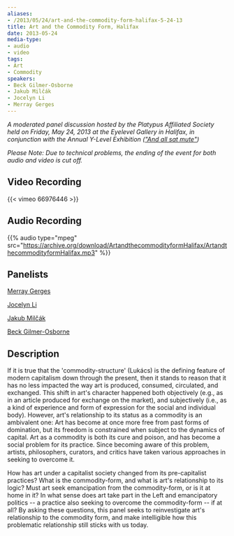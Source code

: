 ```yaml
---
aliases:
- /2013/05/24/art-and-the-commodity-form-halifax-5-24-13
title: Art and the Commodity Form, Halifax
date: 2013-05-24
media-type:
- audio
- video
tags:
- Art
- Commodity
speakers:
- Beck Gilmer-Osborne
- Jakub Milčák
- Jocelyn Li
- Merray Gerges
---
```


_A moderated panel discussion hosted by the Platypus Affiliated Society held on Friday, May 24, 2013 at the Eyelevel Gallery in Halifax, in conjunction with the Annual Y-Level Exhibition (["And all sat mute"](http://www.eyelevelgallery.ca/exhibition/y-level-2013-and-all-sat-mute))_

_Please Note: Due to technical problems, the ending of the event for both audio and video is cut off._

## Video Recording

{{< vimeo 66976446 >}}

## Audio Recording

{{% audio type="mpeg" src="https://archive.org/download/ArtandthecommodityformHalifax/ArtandthecommodityformHalifax.mp3" %}}


## Panelists

[Merray Gerges](/speakers/merray-gerges/)

[Jocelyn Li](/speakers/jocelyn-li/)

[Jakub Milčák](/speakers/jakub-milcak/)

[Beck Gilmer-Osborne](/speakers/beck-gilmer-osborne/)


## Description

If it is true that the 'commodity-structure' (Lukács) is the defining feature of modern capitalism down through the present, then it stands to reason that it has no less impacted the way art is produced, consumed, circulated, and exchanged. This shift in art's character happened both objectively (e.g., as in an article produced for exchange on the market), and subjectively (i.e., as a kind of experience and form of expression for the social and individual body). However, art's relationship to its status as a commodity is an ambivalent one: Art has become at once more free from past forms of domination, but its freedom is constrained when subject to the dynamics of capital. Art as a commodity is both its cure and poison, and has become a social problem for its practice. Since becoming aware of this problem, artists, philosophers, curators, and critics have taken various approaches in seeking to overcome it.

How has art under a capitalist society changed from its pre-capitalist practices? What is the commodity-form, and what is art's relationship to its logic? Must art seek emancipation from the commodity-form, or is it at home in it? In what sense does art take part in the Left and emancipatory politics -- a practice also seeking to overcome the commodity-form -- if at all? By asking these questions, this panel seeks to reinvestigate art's relationship to the commodity form, and make intelligible how this problematic relationship still sticks with us today.
